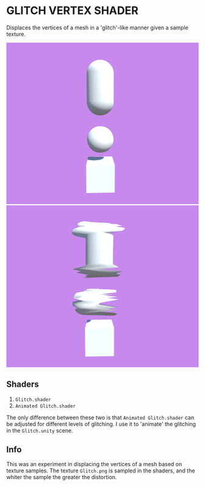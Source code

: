# GLITCH VERTEX SHADER

Displaces the vertices of a mesh in a 'glitch'-like manner given a sample texture.

![Before](Before.png)
![After](After.png)

## Shaders

1. `Glitch.shader`
2. `Animated Glitch.shader`

The only difference between these two is that `Animated Glitch.shader` can be adjusted for different levels of glitching. I use it to 'animate' the glitching in the `Glitch.unity` scene.

## Info

This was an experiment in displacing the vertices of a mesh based on texture samples. The texture `Glitch.png` is sampled in the shaders, and the whiter the sample the greater the distortion.
